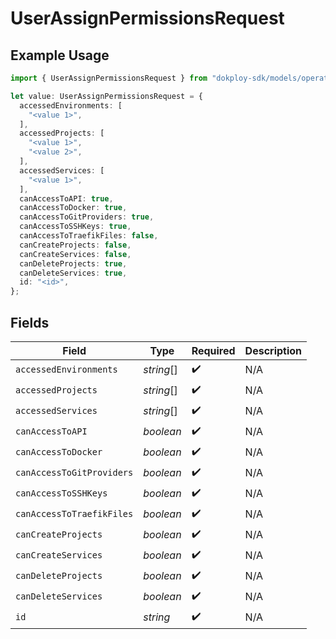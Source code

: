 # UserAssignPermissionsRequest

## Example Usage

```typescript
import { UserAssignPermissionsRequest } from "dokploy-sdk/models/operations";

let value: UserAssignPermissionsRequest = {
  accessedEnvironments: [
    "<value 1>",
  ],
  accessedProjects: [
    "<value 1>",
    "<value 2>",
  ],
  accessedServices: [
    "<value 1>",
  ],
  canAccessToAPI: true,
  canAccessToDocker: true,
  canAccessToGitProviders: true,
  canAccessToSSHKeys: true,
  canAccessToTraefikFiles: false,
  canCreateProjects: false,
  canCreateServices: false,
  canDeleteProjects: true,
  canDeleteServices: true,
  id: "<id>",
};
```

## Fields

| Field                     | Type                      | Required                  | Description               |
| ------------------------- | ------------------------- | ------------------------- | ------------------------- |
| `accessedEnvironments`    | *string*[]                | :heavy_check_mark:        | N/A                       |
| `accessedProjects`        | *string*[]                | :heavy_check_mark:        | N/A                       |
| `accessedServices`        | *string*[]                | :heavy_check_mark:        | N/A                       |
| `canAccessToAPI`          | *boolean*                 | :heavy_check_mark:        | N/A                       |
| `canAccessToDocker`       | *boolean*                 | :heavy_check_mark:        | N/A                       |
| `canAccessToGitProviders` | *boolean*                 | :heavy_check_mark:        | N/A                       |
| `canAccessToSSHKeys`      | *boolean*                 | :heavy_check_mark:        | N/A                       |
| `canAccessToTraefikFiles` | *boolean*                 | :heavy_check_mark:        | N/A                       |
| `canCreateProjects`       | *boolean*                 | :heavy_check_mark:        | N/A                       |
| `canCreateServices`       | *boolean*                 | :heavy_check_mark:        | N/A                       |
| `canDeleteProjects`       | *boolean*                 | :heavy_check_mark:        | N/A                       |
| `canDeleteServices`       | *boolean*                 | :heavy_check_mark:        | N/A                       |
| `id`                      | *string*                  | :heavy_check_mark:        | N/A                       |